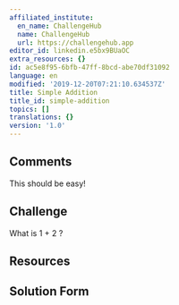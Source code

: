 ```yaml
---
affiliated_institute:
  en_name: ChallengeHub
  name: ChallengeHub
  url: https://challengehub.app
editor_id: linkedin.e5bx9BUaOC
extra_resources: {}
id: ac5e8f95-6bfb-47ff-8bcd-abe70df31092
language: en
modified: '2019-12-20T07:21:10.634537Z'
title: Simple Addition
title_id: simple-addition
topics: []
translations: {}
version: '1.0'
---
```


## Comments
This should be easy!


## Challenge

What is 1 + 2 ?


## Resources



## Solution Form




